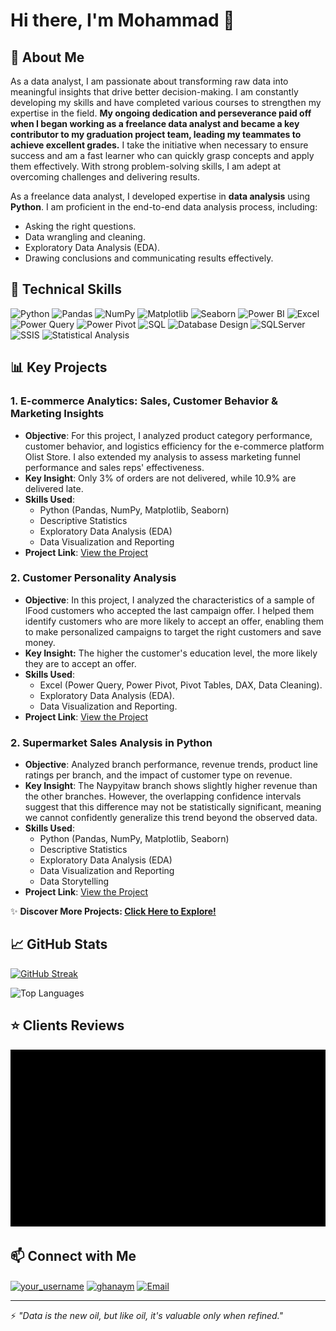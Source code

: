 # Hi there, I'm Mohammad 👋  

## 🚀 About Me  
As a data analyst, I am passionate about transforming raw data into meaningful insights that drive better decision-making. I am constantly developing my skills and have completed various courses to strengthen my expertise in the field. **My ongoing dedication and perseverance paid off when I began working as a freelance data analyst and became a key contributor to my graduation project team, leading my teammates to achieve excellent grades.** I take the initiative when necessary to ensure success and am a fast learner who can quickly grasp concepts and apply them effectively. With strong problem-solving skills, I am adept at overcoming challenges and delivering results.

As a freelance data analyst, I developed expertise in **data analysis** using **Python**. I am proficient in the end-to-end data analysis process, including:  
- Asking the right questions.  
- Data wrangling and cleaning.  
- Exploratory Data Analysis (EDA).  
- Drawing conclusions and communicating results effectively.  

## 💼 Technical Skills  
![Python](https://img.shields.io/badge/Python-3776AB?style=for-the-badge&logo=python&logoColor=FFD43B)
![Pandas](https://img.shields.io/badge/Pandas-130654?style=for-the-badge&logo=pandas&logoColor=white)
![NumPy](https://img.shields.io/badge/NumPy-4D77CF?style=for-the-badge&logo=numpy&logoColor=white)
![Matplotlib](https://img.shields.io/badge/Matplotlib-11557C?style=for-the-badge&logo=matplotlib&logoColor=white)
![Seaborn](https://img.shields.io/badge/Seaborn-4B8BBE?style=for-the-badge&logo=seaborn&logoColor=white)
![Power BI](https://img.shields.io/badge/Power%20BI-F2C811?style=for-the-badge&logo=powerbi&logoColor=black)
![Excel](https://img.shields.io/badge/Excel-217346?style=for-the-badge&logo=microsoft-excel&logoColor=white)
![Power Query](https://img.shields.io/badge/Power%20Query-2A71B0?style=for-the-badge&logo=microsoftpowerbi&logoColor=white)
![Power Pivot](https://img.shields.io/badge/Power%20Pivot-00A4EF?style=for-the-badge&logo=microsoftpowerbi&logoColor=white)
![SQL](https://img.shields.io/badge/SQL-CC2927?style=for-the-badge&logo=databricks&logoColor=white)
![Database Design](https://img.shields.io/badge/Database%20Design-4479A1?style=for-the-badge&logo=mariadb&logoColor=white)
![SQLServer](https://img.shields.io/badge/SQL%20Server-A91D22?style=for-the-badge&logo=microsoftsqlserver&logoColor=white)
![SSIS](https://img.shields.io/badge/SSIS-034694?style=for-the-badge&logo=microsoftsqlserver&logoColor=white)
![Statistical Analysis](https://img.shields.io/badge/Statistical%20Analysis-1D3557?style=for-the-badge&logo=r&logoColor=white)


## 📊 Key Projects

### 1. **E-commerce Analytics: Sales, Customer Behavior & Marketing Insights**  
- **Objective**: For this project, I analyzed product category performance, customer behavior, and logistics efficiency for the e-commerce platform Olist Store. I also extended my analysis to assess marketing funnel performance and sales reps' effectiveness.  
- **Key Insight**: Only 3% of orders are not delivered, while 10.9% are delivered late.  
- **Skills Used**:  
  - Python (Pandas, NumPy, Matplotlib, Seaborn)  
  - Descriptive Statistics  
  - Exploratory Data Analysis (EDA)  
  - Data Visualization and Reporting  
- **Project Link**: [View the Project](https://github.com/MohammadGhanaym/Data-Analysis-Projects/tree/main/Analyze%20E-commerce%20dataset%20by%20Olist)  

### 2. **Customer Personality Analysis**  
- **Objective**: In this project, I analyzed the characteristics of a sample of IFood customers who accepted the last campaign offer. I helped them identify customers who are more likely to accept an offer, enabling them to make personalized campaigns to target the right customers and save money.
- **Key Insight:** The higher the customer's education level, the more likely they are to accept an offer.
- **Skills Used**:  
  - Excel (Power Query, Power Pivot, Pivot Tables, DAX, Data Cleaning).  
  - Exploratory Data Analysis (EDA).  
  - Data Visualization and Reporting.  
- **Project Link**: [View the Project](https://github.com/MohammadGhanaym/Data-Analysis-Projects/tree/main/Customer%20Personality%20Analysis)  

### 2. **Supermarket Sales Analysis in Python**  
- **Objective**: Analyzed branch performance, revenue trends, product line ratings per branch, and the impact of customer type on revenue.
- **Key Insight**: The Naypyitaw branch shows slightly higher revenue than the other branches. However, the overlapping confidence intervals suggest that this difference may not be statistically significant, meaning we cannot confidently generalize this trend beyond the observed data. 
- **Skills Used**:  
  - Python (Pandas, NumPy, Matplotlib, Seaborn)  
  - Descriptive Statistics  
  - Exploratory Data Analysis (EDA)  
  - Data Visualization and Reporting
  - Data Storytelling
- **Project Link**: [View the Project](https://github.com/MohammadGhanaym/Data-Analysis-Projects/tree/main/Supermarket%20Sales%20Analysis%20in%20Python)  

✨ **Discover More Projects: [Click Here to Explore!](https://github.com/MohammadGhanaym/Data-Analysis-Projects)**


## 📈 GitHub Stats
[![GitHub Streak](https://streak-stats-git-dependabot-co-37a738-mohammadghanayms-projects.vercel.app?user=MohammadGhanaym)](https://git.io/streak-stats)

![Top Languages](https://github-readme-stats.vercel.app/api/top-langs/?username=mohammadghanaym&layout=compact)
## ⭐ Clients Reviews

![Client Feedback](https://github.com/MohammadGhanaym/MohammadGhanaym/blob/main/feedback_card.gif)



## 📫 Connect with Me
<p align="left">
<a href="https://www.freelancer.com/u/MohammadGhanaym" target="blank"><img align="center" src="https://www.f-cdn.com/assets/main/en/assets/freelancer-logo-light.svg" alt="your_username" height="30" width="40" /></a>
<a href="https://linkedin.com/in/ghanaym" target="blank"><img align="center" src="https://raw.githubusercontent.com/rahuldkjain/github-profile-readme-generator/master/src/images/icons/Social/linked-in-alt.svg" alt="ghanaym" height="30" width="40" /></a>
<a href="mailto:mohammadghanaym01@gmail.com"><img align="center" src="https://raw.githubusercontent.com/rahuldkjain/github-profile-readme-generator/master/src/images/icons/Social/google.svg" alt="Email" height="30" width="40" /></a>
</p>

---
⚡ *"Data is the new oil, but like oil, it's valuable only when refined."*
